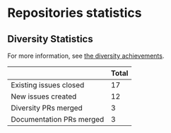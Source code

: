 # Repositories statistics

## Diversity Statistics

For more information, see [the diversity achievements](diversity.md).

|                          | Total |
| ------------------------ | ----- |
| Existing issues closed   | 17    |
| New issues created       | 12    |
| Diversity PRs merged     | 3     |
| Documentation PRs merged | 3     |
